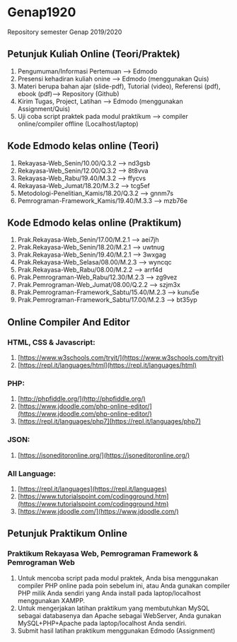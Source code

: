 # Genap1920
Repository semester Genap 2019/2020

## Petunjuk Kuliah Online (Teori/Praktek)
1. Pengumuman/Informasi Pertemuan --> Edmodo
2. Presensi kehadiran kuliah onine --> Edmodo (menggunakan Quis)
3. Materi berupa bahan ajar (slide-pdf), Tutorial (video), Referensi (pdf), ebook (pdf)--> Repository (Github)
4. Kirim Tugas, Project, Latihan --> Edmodo (menggunakan Assignment/Quis)
5. Uji coba script praktek pada modul praktikum --> compiler online/compiler offline (Localhost/laptop)

## Kode Edmodo kelas online (Teori)
1. Rekayasa-Web_Senin/10.00/Q.3.2 --> nd3gsb
2. Rekayasa-Web_Senin/12.00/Q.3.2 --> 8t8vva
3. Rekayasa-Web_Rabu/19.40/M.3.2 --> ffycvs
4. Rekayasa-Web_Jumat/18.20/M.3.2 --> tcg5ef
5. Metodologi-Penelitian_Kamis/18.20/Q.3.2 --> gnnm7s
6. Pemrograman-Framework_Kamis/19.40/M.3.3 --> mzb76e

## Kode Edmodo kelas online (Praktikum)
1. Prak.Rekayasa-Web_Senin/17.00/M.2.1 --> aei7jh
2. Prak.Rekayasa-Web_Senin/18.20/M.2.1 --> uwtnug
3. Prak.Rekayasa-Web_Senin/19.40/M.2.1 --> 3wxgag
4. Prak.Rekayasa-Web_Selasa/08.00/M.2.3 --> wyncqc
5. Prak.Rekayasa-Web_Rabu/08.00/M.2.2 --> arrf4d
6. Prak.Pemrograman-Web_Rabu/12.30/M.2.3 --> zg9vez
7. Prak.Pemrograman-Web_Jumat/08.00/Q.2.2 --> szjm3x
8. Prak.Pemrograman-Framework_Sabtu/15.40/M.2.3 --> kunu5e
9. Prak.Pemrograman-Framework_Sabtu/17.00/M.2.3 --> bt35yp

## Online Compiler And Editor
### HTML, CSS & Javascript:
1. [https://www.w3schools.com/tryit/](https://www.w3schools.com/tryit)
2. [https://repl.it/languages/html](https://repl.it/languages/html)

### PHP:
1. [http://phpfiddle.org/](http://phpfiddle.org/)
2. [https://www.jdoodle.com/php-online-editor/](https://www.jdoodle.com/php-online-editor/)
3. [https://repl.it/languages/php7](https://repl.it/languages/php7)

### JSON:
1. [https://jsoneditoronline.org/](https://jsoneditoronline.org/)

### All Language:
1. [https://repl.it/languages](https://repl.it/languages)
2. [https://www.tutorialspoint.com/codingground.htm](https://www.tutorialspoint.com/codingground.htm)
3. [https://www.jdoodle.com/](https://www.jdoodle.com/)

## Petunjuk Praktikum Online
### Praktikum Rekayasa Web, Pemrograman Framework & Pemrograman Web
1. Untuk mencoba script pada modul praktek, Anda bisa menggunakan compiler PHP online pada poin sebelum ini, atau Anda gunakan compiler PHP milik Anda sendiri yang Anda install pada laptop/localhost menggunakan XAMPP.
2. Untuk mengerjakan latihan praktikum yang membutuhkan MySQL sebagai databasenya dan Apache sebagai WebServer, Anda gunakan MySQL+PHP+Apache pada laptop/localhost Anda sendiri.
3. Submit hasil latihan praktikum menggunakan Edmodo (Assignment)
